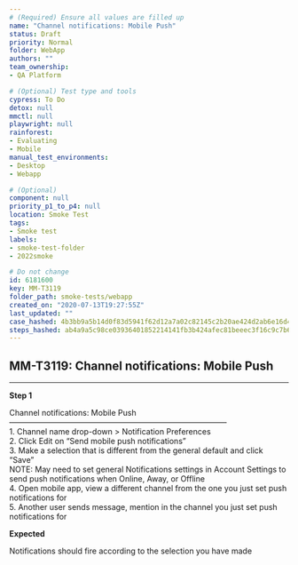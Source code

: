 ```yaml
---
# (Required) Ensure all values are filled up
name: "Channel notifications: Mobile Push"
status: Draft
priority: Normal
folder: WebApp
authors: ""
team_ownership: 
- QA Platform

# (Optional) Test type and tools
cypress: To Do
detox: null
mmctl: null
playwright: null
rainforest: 
- Evaluating
- Mobile
manual_test_environments: 
- Desktop
- Webapp

# (Optional)
component: null
priority_p1_to_p4: null
location: Smoke Test
tags: 
- Smoke test
labels: 
- smoke-test-folder
- 2022smoke

# Do not change
id: 6181600
key: MM-T3119
folder_path: smoke-tests/webapp
created_on: "2020-07-13T19:27:55Z"
last_updated: ""
case_hashed: 4b3bb9a5b14d0f83d5941f62d12a7a02c82145c2b20ae424d2ab6e16d4346f6a425d8b73ee24ab9efb86292316875cd5
steps_hashed: ab4a9a5c98ce03936401852214141fb3b424afec81beeec3f16c9c7b6c30365d242129aec5fb5eb3192a94b5df44f13a
---
```


## MM-T3119: Channel notifications: Mobile Push

---

**Step 1**

Channel notifications: Mobile Push\
————————————————————————————\
1\. Channel name drop-down > Notification Preferences\
2\. Click Edit on “Send mobile push notifications”\
3\. Make a selection that is different from the general default and click “Save”\
NOTE: May need to set general Notifications settings in Account Settings to send push notifications when Online, Away, or Offline\
4\. Open mobile app, view a different channel from the one you just set push notifications for\
5\. Another user sends message, mention in the channel you just set push notifications for

**Expected**

Notifications should fire according to the selection you have made
